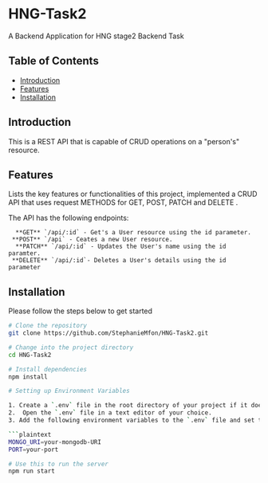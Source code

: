 # HNG-Task2

A Backend Application for HNG stage2 Backend Task

## Table of Contents

- [Introduction](#introduction)
- [Features](#features)
- [Installation](#installation)

## Introduction

This is a REST API that is capable of CRUD operations on a "person's" resource.

## Features

Lists the key features or functionalities of this project, implemented a CRUD API that uses request METHODS for GET, POST, PATCH and DELETE .

The API has the following endpoints:

      **GET** `/api/:id` - Get's a User resource using the id parameter.
     **POST** `/api` - Ceates a new User resource.
      **PATCH** `/api/:id` - Updates the User's name using the id paramter.
     **DELETE** `/api/:id`- Deletes a User's details using the id parameter

## Installation

Please follow the steps below to get started

````bash
# Clone the repository
git clone https://github.com/StephanieMfon/HNG-Task2.git

# Change into the project directory
cd HNG-Task2

# Install dependencies
npm install

# Setting up Environment Variables

1. Create a `.env` file in the root directory of your project if it doesnt exist.
2.  Open the `.env` file in a text editor of your choice.
3. Add the following environment variables to the `.env` file and set their values according to your environment:

```plaintext
MONGO_URI=your-mongodb-URI
PORT=your-port

# Use this to run the server
npm run start
````
